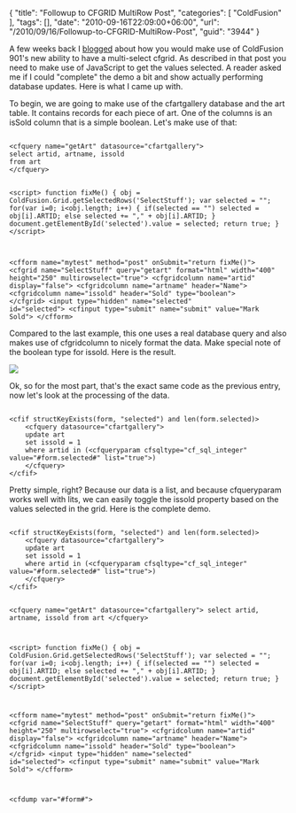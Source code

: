 {
	"title": "Followup to CFGRID MultiRow Post",
	"categories": [
		"ColdFusion"
	],
	"tags": [],
	"date": "2010-09-16T22:09:00+06:00",
	"url": "/2010/09/16/Followup-to-CFGRID-MultiRow-Post",
	"guid": "3944"
}

A few weeks back I <a href="http://www.raymondcamden.com/index.cfm/2010/8/28/CF901-CFGRIDs-new-multirowselect-feature">blogged</a> about how you would make use of ColdFusion 901's new ability to have a multi-select cfgrid. As described in that post you need to make use of JavaScript to get the values selected. A reader asked me if I could "complete" the demo a bit and show actually performing database updates. Here is what I came up with.
<!--more-->
<p/>

To begin, we are going to make use of the cfartgallery database and the art table. It contains records for each piece of art. One of the columns is an isSold column that is a simple boolean. Let's make use of that:

<p/>

<code>
&lt;cfquery name="getArt" datasource="cfartgallery"&gt;
select artid, artname, issold
from art
&lt;/cfquery&gt;

&lt;script&gt;
function fixMe() {
	obj = ColdFusion.Grid.getSelectedRows('SelectStuff');
	var selected = "";
	for(var i=0; i&lt;obj.length; i++) {
		if(selected == "") selected = obj[i].ARTID;
		else selected += "," + obj[i].ARTID;
	}
	document.getElementById('selected').value = selected;
	return true;
}
&lt;/script&gt;

&lt;cfform name="mytest" method="post" onSubmit="return fixMe()"&gt;
	&lt;cfgrid name="SelectStuff" query="getart" format="html" width="400" height="250" multirowselect="true"&gt;
		&lt;cfgridcolumn name="artid" display="false"&gt;
		&lt;cfgridcolumn name="artname" header="Name"&gt;
		&lt;cfgridcolumn name="issold" header="Sold" type="boolean"&gt;
	&lt;/cfgrid&gt;
	&lt;input type="hidden" name="selected" id="selected"&gt;
	&lt;cfinput type="submit" name="submit" value="Mark Sold"&gt;
&lt;/cfform&gt;
</code>

<p/>

Compared to the last example, this one uses a real database query and also makes use of cfgridcolumn to nicely format the data. Make special note of the boolean type for issold. Here is the result.

<p/>


<img src="http://static.raymondcamden.com/images/cfjedi/Screen shot 2010-09-16 at 8.17.28 PM.png" />

<p/>

Ok, so for the most part, that's the exact same code as the previous entry, now let's look at the processing of the data.

<p/>

<code>
&lt;cfif structKeyExists(form, "selected") and len(form.selected)&gt;
	&lt;cfquery datasource="cfartgallery"&gt;
	update art
	set issold = 1
	where artid in (&lt;cfqueryparam cfsqltype="cf_sql_integer" value="#form.selected#" list="true"&gt;)
	&lt;/cfquery&gt;
&lt;/cfif&gt;
</code>

<p/>

Pretty simple, right? Because our data is a list, and because cfqueryparam works well with lits, we can easily toggle the issold property based on the values selected in the grid. Here is the complete demo.

<p/>

<code>
&lt;cfif structKeyExists(form, "selected") and len(form.selected)&gt;
	&lt;cfquery datasource="cfartgallery"&gt;
	update art
	set issold = 1
	where artid in (&lt;cfqueryparam cfsqltype="cf_sql_integer" value="#form.selected#" list="true"&gt;)
	&lt;/cfquery&gt;
&lt;/cfif&gt;

&lt;cfquery name="getArt" datasource="cfartgallery"&gt;
select artid, artname, issold
from art
&lt;/cfquery&gt;

&lt;script&gt;
function fixMe() {
	obj = ColdFusion.Grid.getSelectedRows('SelectStuff');
	var selected = "";
	for(var i=0; i&lt;obj.length; i++) {
		if(selected == "") selected = obj[i].ARTID;
		else selected += "," + obj[i].ARTID;
	}
	document.getElementById('selected').value = selected;
	return true;
}
&lt;/script&gt;

&lt;cfform name="mytest" method="post" onSubmit="return fixMe()"&gt;
	&lt;cfgrid name="SelectStuff" query="getart" format="html" width="400" height="250" multirowselect="true"&gt;
		&lt;cfgridcolumn name="artid" display="false"&gt;
		&lt;cfgridcolumn name="artname" header="Name"&gt;
		&lt;cfgridcolumn name="issold" header="Sold" type="boolean"&gt;
	&lt;/cfgrid&gt;
	&lt;input type="hidden" name="selected" id="selected"&gt;
	&lt;cfinput type="submit" name="submit" value="Mark Sold"&gt;
&lt;/cfform&gt;

&lt;cfdump var="#form#"&gt;
</code>